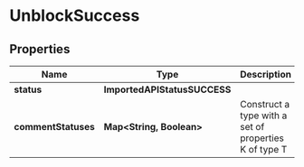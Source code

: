 

# UnblockSuccess


## Properties

| Name | Type | Description | Notes |
|------------ | ------------- | ------------- | -------------|
|**status** | **ImportedAPIStatusSUCCESS** |  |  |
|**commentStatuses** | **Map&lt;String, Boolean&gt;** | Construct a type with a set of properties K of type T |  |



